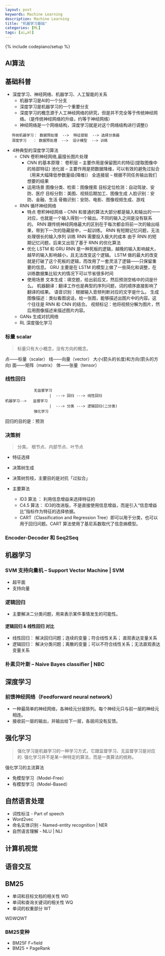 ```yaml
---
layout: post
keywords: Machine Learning
description: Machine Learning 
title: "机器学习基础"
categories: [ML]
tags: [ai,ml]
---
```

{% include codepiano/setup %}

## AI算法

## 基础科普
* 深度学习、神经网络、机器学习、人工智能的关系
    * 机器学习是AI的一个分支
    * 深度学习是机器学习的一个重要分支
    * 深度学习的概念源于人工神经网络的研究，但是并不完全等于传统神经网络。（是传统神经网络的升级，约等于神经网络）
    * 神经网络是一个网络结构，深度学习就是对这个网络结构进行调整()
```
   传统机器学习： 数据预处理  -->  特征提取  --> 选择分类器
   深度学习   ： 数据预处理  -->  设计模型  --> 训练
```

* 4种典型的深度学习算法
    * CNN 卷积神经网络,最擅长图片处理
        * CNN 的基本原理：
            卷积层 – 主要作用是保留图片的特征(提取图像中的局部特征)
            池化层 – 主要作用是把数据降维，可以有效的避免过拟合（用来大幅降低参数量级(降维)）
            全连接层 – 根据不同任务输出我们想要的结果
        * 运用场景
            图像分类、检索：图像搜索
            目标定位检测：自动驾驶、安防、医疗
            目标分割：美图、视频后期加工、图像生成
            人脸识别：安防、金融、生活
            骨骼识别：安防、电影、图像视频生成、游戏
    * RNN 循环神经网络
        * 特点
            卷积神经网络 – CNN 和普通的算法大部分都是输入和输出的一一对应，也就是一个输入得到一个输出。不同的输入之间是没有联系的。
            RNN 跟传统神经网络最大的区别在于每次都会将前一次的输出结果，带到下一次的隐藏层中，一起训练。
            RNN 有短期记忆问题，无法处理很长的输入序列
            训练 RNN 需要投入极大的成本
            由于 RNN 的短期记忆问题，后来又出现了基于 RNN 的优化算法
        * 优化 LSTM 和 GRU
            RNN 是一种死板的逻辑，越晚的输入影响越大，越早的输入影响越小，且无法改变这个逻辑。
            LSTM 做的最大的改变就是打破了这个死板的逻辑，而改用了一套灵活了逻辑——只保留重要的信息。
            GRU 主要是在 LSTM 的模型上做了一些简化和调整，在训练数据集比较大的情况下可以节省很多时间
        * 使用场景
            文本生成：填空题，给出前后文，然后预测空格中的词是什么。
            机器翻译：翻译工作也是典型的序列问题，词的顺序直接影响了翻译的结果。
            语音识别：根据输入音频判断对应的文字是什么。
            生成图像描述：类似看图说话，给一张图，能够描述出图片中的内容。这个往往是 RNN 和 CNN 的结合。
            视频标记：他将视频分解为图片，然后用图像描述来描述图片内容。
    * GANs 生成对抗网络
    * RL 深度强化学习
### 标量 scalar
> 标量只有大小概念，没有方向的概念。

点——标量（scalar）
线——向量（vector） 大小(箭头的长度)和方向(箭头的方向)
面——矩阵（matrix）
体——张量（tensor）

### 线性回归
```
             无监督学习
                    |  ---> 回归 ---> 线性回归
机器学习-->   监督学习
                    |  ---> 分类 ---> 逻辑回归(二分类)
             强化学习
```

回归的目的是：预测

### 决策树
> 分类。 根节点、内部节点、叶节点

* 特征选择
* 决策树生成
* 决策树剪枝，主要目的是对抗「过拟合」

* 主要算法
    * ID3 算法 ： 利用信息增益来选择特征的
    * C4.5 算法： ID3的改进版，不是直接使用信息增益，而是引入“信息增益比”指标作为特征的选择依据。
    * CART（Classification and Regression Tree）即可以用于分类，也可以用于回归问题。CART 算法使用了基尼系数取代了信息熵模型。

### Encoder-Decoder 和 Seq2Seq

## 机器学习

### SVM 支持向量机 – Support Vector Machine | SVM
* 超平面
* 支持向量

### 逻辑回归
* 主要解决二分类问题，用来表示某件事情发生的可能性。

#### 逻辑回归 & 线性回归 对比
* 线性回归： 解决回归问题；连续的变量；符合线性关系；     直观表达变量关系
* 逻辑回归： 解决分类问题；离散的变量；可以不符合线性关系；无法直观表达变量关系

### 朴素贝叶斯 – Naive Bayes classifier | NBC


## 深度学习

### 前馈神经网络（Feedforward neural network）
* 一种最简单的神经网络，各神经元分层排列。每个神经元只与前一层的神经元相连。
* 接收前一层的输出，并输出给下一层，各层间没有反馈。

## 强化学习
> 强化学习是机器学习的一种学习方式，它跟监督学习、无监督学习是对应的.
> 强化学习并不是某一种特定的算法，而是一类算法的统称。

强化学习的主流算法
* 免模型学习（Model-Free）
* 有模型学习（Model-Based）

## 自然语言处理
* 词性标注 - Part of speech
* Word2vec
* 命名实体识别 - Named-entity recognition | NER
* 自然语言理解 - NLU | NLI

## 计算机视觉

## 语音交互



## BM25
* 单词和目标文档的相关性   WD
* 单词和查询关键词的相关性  WQ
* 单词的权重部分   WT

WD*WQ*WT 

### BM25变种
* BM25F  F=field
* BM25 + PageRank